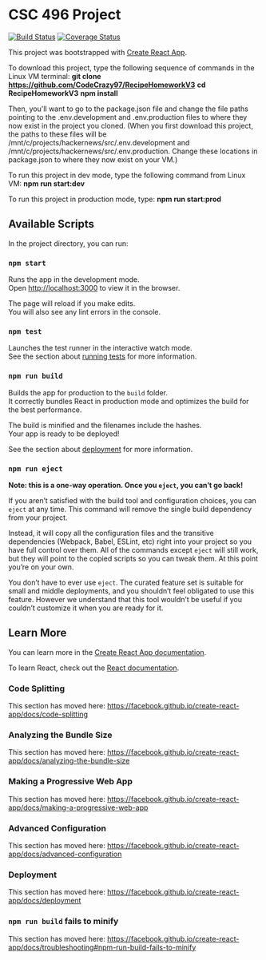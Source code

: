 # CSC 496 Project

[![Build Status](https://travis-ci.com/CodeCrazy97/RecipeHomeworkV3.svg?branch=master)](https://travis-ci.com/CodeCrazy97/RecipeHomeworkV3)
[![Coverage Status](https://coveralls.io/repos/github/CodeCrazy97/RecipeHomeworkV3/badge.svg?branch=master)](https://coveralls.io/github/CodeCrazy97/RecipeHomeworkV3?branch=master)

This project was bootstrapped with [Create React App](https://github.com/facebook/create-react-app).

To download this project, type the following sequence of commands in the Linux VM terminal:
**git clone https://github.com/CodeCrazy97/RecipeHomeworkV3**
**cd RecipeHomeworkV3**
**npm install**

Then, you'll want to go to the package.json file and change the file paths pointing to the .env.development and .env.production files to where they now exist in the project you cloned. (When you first download this project, the paths to these files will be /mnt/c/projects/hackernews/src/.env.development and /mnt/c/projects/hackernews/src/.env.production. Change these locations in package.json to where they now exist on your VM.)

To run this project in dev mode, type the following command from Linux VM:
**npm run start:dev**

To run this project in production mode, type:
**npm run start:prod**


## Available Scripts

In the project directory, you can run:

### `npm start`

Runs the app in the development mode.<br />
Open [http://localhost:3000](http://localhost:3000) to view it in the browser.

The page will reload if you make edits.<br />
You will also see any lint errors in the console.

### `npm test`

Launches the test runner in the interactive watch mode.<br />
See the section about [running tests](https://facebook.github.io/create-react-app/docs/running-tests) for more information.

### `npm run build`

Builds the app for production to the `build` folder.<br />
It correctly bundles React in production mode and optimizes the build for the best performance.

The build is minified and the filenames include the hashes.<br />
Your app is ready to be deployed!

See the section about [deployment](https://facebook.github.io/create-react-app/docs/deployment) for more information.

### `npm run eject`

**Note: this is a one-way operation. Once you `eject`, you can’t go back!**

If you aren’t satisfied with the build tool and configuration choices, you can `eject` at any time. This command will remove the single build dependency from your project.

Instead, it will copy all the configuration files and the transitive dependencies (Webpack, Babel, ESLint, etc) right into your project so you have full control over them. All of the commands except `eject` will still work, but they will point to the copied scripts so you can tweak them. At this point you’re on your own.

You don’t have to ever use `eject`. The curated feature set is suitable for small and middle deployments, and you shouldn’t feel obligated to use this feature. However we understand that this tool wouldn’t be useful if you couldn’t customize it when you are ready for it.

## Learn More

You can learn more in the [Create React App documentation](https://facebook.github.io/create-react-app/docs/getting-started).

To learn React, check out the [React documentation](https://reactjs.org/).

### Code Splitting

This section has moved here: https://facebook.github.io/create-react-app/docs/code-splitting

### Analyzing the Bundle Size

This section has moved here: https://facebook.github.io/create-react-app/docs/analyzing-the-bundle-size

### Making a Progressive Web App

This section has moved here: https://facebook.github.io/create-react-app/docs/making-a-progressive-web-app

### Advanced Configuration

This section has moved here: https://facebook.github.io/create-react-app/docs/advanced-configuration

### Deployment

This section has moved here: https://facebook.github.io/create-react-app/docs/deployment

### `npm run build` fails to minify

This section has moved here: https://facebook.github.io/create-react-app/docs/troubleshooting#npm-run-build-fails-to-minify
